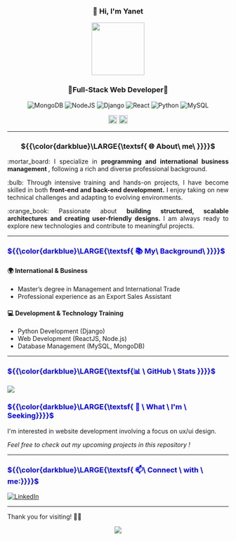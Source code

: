 ###  <p align="center"> 👋 Hi, I'm Yanet</p> 
<div align="center">
  <img  src="https://github.com/user-attachments/assets/05e70c13-bc0a-44fb-a3a0-a8538eafbbc4"  width="120" height="120" >
</div>

### <p align="center">🌟Full-Stack Web Developer🌟</p>


<div align="center">
  
![MongoDB](https://img.shields.io/badge/MongoDB-%234ea94b.svg?style=flat&logo=mongodb&logoColor=white) ![NodeJS](https://img.shields.io/badge/node.js-6DA55F?style=flat&logo=node.js&logoColor=white) ![Django](https://img.shields.io/badge/django-%23092E20.svg?style=flat&logo=django&logoColor=white)  ![React](https://img.shields.io/badge/react-%2320232a.svg?style=flat&logo=react&logoColor=%2361DAFB)  ![Python](https://img.shields.io/badge/python-3670A0?style=flat&logo=python&logoColor=ffdd54) ![MySQL](https://img.shields.io/badge/mysql-4479A1.svg?style=flat&logo=mysql&logoColor=white)
 </div>

 <div align="center">
<img  src="https://github.com/user-attachments/assets/1ed82c65-d57f-4379-9784-c9065b971ba9"  width="20" height="20" >
<img  src="https://github.com/user-attachments/assets/5aaba004-49f3-433c-81d1-f48de99750d7"  width="20" height="20" >
</div>


________________________________________

###  <p align="center" >${{\color{darkblue}\LARGE{\textsf{ 🌐 About\ me\ \}}}}\$ </p> 

<p align="justify">:mortar_board: I specialize in <strong>programming and international business management </strong>, following a rich and diverse professional background. </p>

<p  align="justify"> :bulb: Through intensive training and hands-on projects, I have become skilled in both <strong>front-end and back-end development.</strong>  I enjoy taking on new technical challenges and adapting to evolving environments.</p>

<p  align="justify"> :orange_book: Passionate about  <strong> building structured, scalable architectures and creating user-friendly designs. </strong> I am always ready to explore new technologies and contribute to meaningful projects.</p>

________________________________________

### <p style="color:blue"> ${{\color{darkblue}\LARGE{\textsf{ 📚 My\ Background\ \}}}}\$ </p> 

#### 🌍 International & Business

- Master’s degree in Management and International Trade
- Professional experience as an Export Sales Assistant

#### 💻 Development & Technology Training

- Python Development (Django)
- Web Development (ReactJS, Node.js)
- Database Management (MySQL, MongoDB)

________________________________________

###  <p style="color:blue"> ${{\color{darkblue}\LARGE{\textsf{📊  \ GitHub \ Stats \}}}}\$ </p>  

![](https://github-readme-stats.vercel.app/api/top-langs/?username=h&theme=catppuccin_latte&hide_border=false&include_all_commits=true&count_private=true&layout=compact)

### <p style="color:blue"> ${{\color{darkblue}\LARGE{\textsf{ 🌱 \ What \ I'm \ Seeking}}}}\$ </p>     

<p>I'm interested in website development involving a focus on ux/ui design.</p>

<em><p>Feel free to check out my upcoming projects in this repository !</p></em>
________________________________________

### <p style="color:blue"> ${{\color{darkblue}\LARGE{\textsf{ 📫\ Connect \  with \ me:}}}}\$ </p>   

[![LinkedIn](https://img.shields.io/badge/LinkedIn-%230077B5.svg?logo=linkedin&logoColor=white)](https://linkedin.com/in/yanet-villa) 
<br>
________________________________________

<p>Thank you for visiting! 👩‍💻
<div align="center">
  
![](https://quotes-github-readme.vercel.app/api?type=horizontal&theme=light)

</div>
